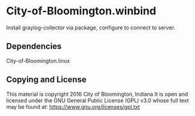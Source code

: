 # City-of-Bloomington.winbind

Install graylog-collector via package, configure to connect to server.

## Dependencies

City-of-Bloomington.linux

## Copying and License

This material is copyright 2016 City of Bloomington, Indiana
It is open and licensed under the GNU General Public License (GPL) v3.0 whose full text may be found at:
https://www.gnu.org/licenses/gpl.txt

